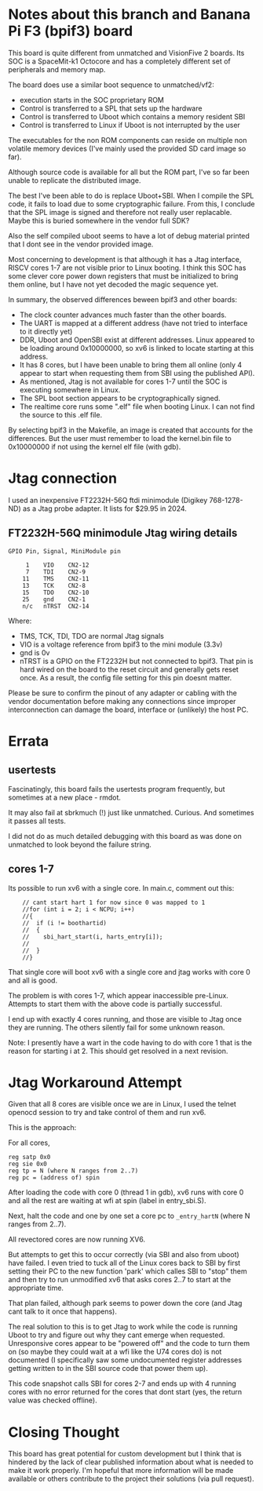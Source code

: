 # Notes about this branch and Banana Pi F3 (bpif3) board

This board is quite different from unmatched and VisionFive 2 boards. Its SOC is a SpaceMit-k1 Octocore and has a
completely different set of peripherals and memory map.

The board does use a similar boot sequence to unmatched/vf2:

- execution starts in the SOC proprietary ROM
- Control is transferred to a SPL that sets up the hardware
- Control is transferred to Uboot which contains a memory resident SBI
- Control is transferred to Linux if Uboot is not interrupted by the user

The executables for the non ROM components can reside on multiple non volatile memory devices (I've mainly used the provided
SD card image so far).

Although source code is available for all but the ROM part, I've so far been unable to replicate the distributed image.

The best I've been able to do is replace Uboot+SBI. When I compile the SPL code, it fails to load due to some
cryptographic failure. From this, I conclude that the SPL image is signed and therefore not really user replacable. Maybe
this is buried somewhere in the vendor full SDK?  

Also the self compiled uboot seems to have a lot of debug material printed that I dont see in the vendor provided image.  

Most concerning to development is that although it has a Jtag interface, RISCV cores 1-7 are not visible prior to Linux booting. I
think this SOC has some clever core power down registers that must be initialized to bring them online, but I have not yet decoded
the magic sequence yet.

In summary, the observed differences beween bpif3 and other boards:

- The clock counter advances much faster than the other boards.
- The UART is mapped at a different address (have not tried to interface to it directly yet)
- DDR, Uboot and OpenSBI exist at different addresses. Linux appeared to be loading around 0x10000000, so xv6 is linked
to locate starting at this address.
- It has 8 cores, but I have been unable to bring them all online (only 4 appear to start when requesting them from SBI using the
published API).
- As mentioned, Jtag is not available for cores 1-7 until the SOC is executing somewhere in Linux.
- The SPL boot section appears to be cryptographically signed.
- The realtime core runs some ".elf" file when booting Linux. I can not find the source to this .elf file.  

By selecting bpif3 in the Makefile, an image is created that accounts for the differences. But the user must remember to load the kernel.bin file to 0x10000000 if not using the kernel elf file (with gdb).

# Jtag connection

I used an inexpensive FT2232H-56Q ftdi minimodule (Digikey 768-1278-ND) as a Jtag probe adapter. It lists for $29.95 in 2024.

## FT2232H-56Q minimodule Jtag wiring details

```
GPIO Pin, Signal, MiniModule pin

     1    VIO    CN2-12
     7    TDI    CN2-9
    11    TMS    CN2-11
    13    TCK    CN2-8
    15    TDO    CN2-10
    25    gnd    CN2-1
    n/c   nTRST  CN2-14 
```
Where:

- TMS, TCK, TDI, TDO are normal Jtag signals
- VIO is a voltage reference from bpif3 to the mini module (3.3v)
- gnd is 0v 
- nTRST is a GPIO on the FT2232H but not connected to bpif3. That pin is hard wired on the board to the reset circuit and
generally gets reset once. As a result, the config file setting for this pin doesnt matter.

Please be sure to confirm the pinout of any adapter or cabling with the vendor documentation before making any connections since improper
interconnection can damage the board, interface or (unlikely) the host PC.

# Errata

## usertests

Fascinatingly, this board fails the usertests program frequently, but sometimes at a new place - rmdot.

It may also fail at sbrkmuch (!) just like unmatched. Curious. And sometimes it passes all tests.  

I did not do as much detailed debugging with this board as was done on unmatched to look beyond the failure string.

## cores 1-7

Its possible to run xv6 with a single core. In main.c, comment out this:

```
    // cant start hart 1 for now since 0 was mapped to 1
    //for (int i = 2; i < NCPU; i++)
    //{
    //  if (i != boothartid)
    //  {
    //    sbi_hart_start(i, harts_entry[i]);
    //
    //  }
    //}
```
That single core will boot xv6 with a single core and jtag works with core 0 and all is good.

The problem is with cores 1-7, which appear inaccessible pre-Linux. Attempts to start them with the above code is partially successful.

I end up with exactly 4 cores running, and those are visible to Jtag once they are running. The others silently fail for some unknown reason.

Note: I presently have a wart in the code having to do with core 1 that is the reason for starting i at 2.  This should get resolved in a next revision.

# Jtag Workaround Attempt

Given that all 8 cores are visible once we are in Linux, I used the telnet openocd session to try and take control of them and run xv6.

This is the approach:

For all cores,
```
reg satp 0x0
reg sie 0x0
reg tp = N (where N ranges from 2..7)
reg pc = (address of) spin
```

After loading the code with core 0 (thread 1 in gdb), xv6 runs with core 0 and all the rest are waiting at wfi at spin (label in entry_sbi.S).

Next, halt the code and one by one set a core pc to ```_entry_hartN``` (where N ranges from 2..7).

All revectored cores are now running XV6.

But attempts to get this to occur correctly (via SBI and also from uboot) have failed. I even tried to tuck all of the Linux cores back to SBI by first setting their PC to the new function 'park' which calles SBI to "stop" them and then try to run unmodified xv6 that asks cores 2..7 to start at the appropriate time.

That plan failed, although park seems to power down the core (and Jtag cant talk to it once that happens).

The real solution to this is to get Jtag to work while the code is running Uboot to try and figure out why they cant emerge when requested. Unresponsive cores appear to be "powered off" and the code to turn them on (so maybe they could wait at a wfi like the U74 cores do) is not
documented (I specifically saw some undocumented register addresses getting written to in the SBI source code that power them up).

This code snapshot calls SBI for cores 2-7 and ends up with 4 running cores with no error returned for the cores that dont start (yes, the return value was checked offline).

# Closing Thought

This board has great potential for custom development but I think that is hindered by the lack of clear published information about what is needed to make it work properly. I'm hopeful that more information will be made available or others contribute to the project their solutions (via pull request).

